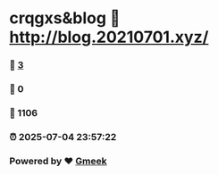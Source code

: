 # crqgxs&blog :link: http://blog.20210701.xyz/ 
### :page_facing_up: [3](http://blog.20210701.xyz//tag.html) 
### :speech_balloon: 0 
### :hibiscus: 1106 
### :alarm_clock: 2025-07-04 23:57:22 
### Powered by :heart: [Gmeek](https://github.com/Meekdai/Gmeek)
